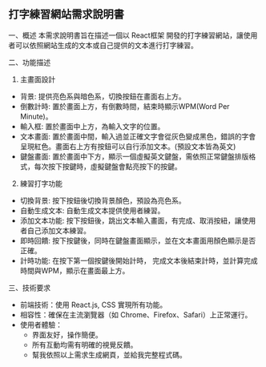 ## 打字練習網站需求說明書

一、概述
本需求說明書旨在描述一個以 React框架 開發的打字練習網站，讓使用者可以依照網站生成的文本或自己提供的文本進行打字練習。

二、功能描述

1. 主畫面設計
- 背景: 提供亮色系與暗色系，切換按鈕在畫面右上方。
- 倒數計時: 置於畫面上方，有倒數時間，結束時顯示WPM(Word Per Minute)。
- 輸入框: 置於畫面中上方，為輸入文字的位置。
- 文本畫面: 置於畫面中間，輸入過並正確文字會從灰色變成黑色，錯誤的字會呈現紅色。畫面右上方有按鈕可以自行添加文本。(預設文本皆為英文)
- 鍵盤畫面: 置於畫面中下方，顯示一個虛擬英文鍵盤，需依照正常鍵盤排版格式，每次按下按鍵時，虛擬鍵盤會點亮按下的按鍵。

2. 練習打字功能
- 切換背景: 按下按鈕後切換背景顏色，預設為亮色系。
- 自動生成文本: 自動生成文本提供使用者練習。
- 添加文本功能: 按下按鈕後，跳出文本輸入畫面，有完成、取消按紐，讓使用者自己添加文本練習。
- 即時回饋: 按下按鍵後，同時在鍵盤畫面顯示，並在文本畫面用顏色顯示是否正確。
- 計時功能: 在按下第一個按鍵後開始計時， 完成文本後結束計時，並計算完成時間與WPM，顯示在畫面最上方。

三、技術要求
- 前端技術：使用 React.js, CSS 實現所有功能。
- 相容性：確保在主流瀏覽器（如 Chrome、Firefox、Safari）上正常運行。
- 使用者體驗：
    - 界面友好，操作簡便。
    - 所有互動均需有明確的視覺反饋。
    - 幫我依照以上需求生成網頁，並給我完整程式碼。